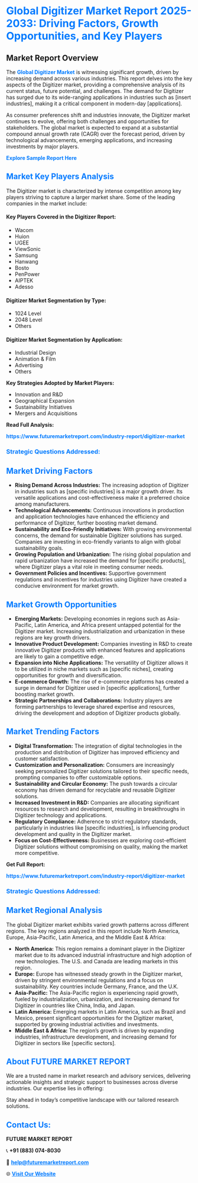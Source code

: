 <h1 style="color: #007BFF;">Global Digitizer Market Report 2025-2033: Driving Factors, Growth Opportunities, and Key Players</h1>

<section id="overview">
<h2>Market Report Overview</h2>
<p>The <a href="https://www.futuremarketreport.com/industry-report/digitizer-market" style="color: #007BFF; text-decoration: none;"><strong>Global Digitizer Market</strong></a> is witnessing significant growth, driven by increasing demand across various industries. This report delves into the key aspects of the Digitizer market, providing a comprehensive analysis of its current status, future potential, and challenges. The demand for Digitizer has surged due to its wide-ranging applications in industries such as [insert industries], making it a critical component in modern-day [applications].</p>
<p>As consumer preferences shift and industries innovate, the Digitizer market continues to evolve, offering both challenges and opportunities for stakeholders. The global market is expected to expand at a substantial compound annual growth rate (CAGR) over the forecast period, driven by technological advancements, emerging applications, and increasing investments by major players.</p>
</section>

<section id="overview">
<p><a href="https://www.futuremarketreport.com/request-sample/reportId=43021" style="color: #007BFF; text-decoration: none;"><strong>Explore Sample Report Here</strong></a></p>
</section>

<section id="key-players">
<h2 style="color: #007BFF;">Market Key Players Analysis</h2>
<p>The Digitizer market is characterized by intense competition among key players striving to capture a larger market share. Some of the leading companies in the market include:</p>
<h4>Key Players Covered in the Digitizer Report:</h4>
<ul><li>Wacom</li><li>Huion</li><li>UGEE</li><li>ViewSonic</li><li>Samsung</li><li>Hanwang</li><li>Bosto</li><li>PenPower</li><li>AIPTEK</li><li>Adesso</li></ul>
<h4>Digitizer Market Segmentation by Type:</h4>
<ul><li>1024 Level</li><li>2048 Level</li><li>Others</li></ul>

<h4>Digitizer Market Segmentation by Application:</h4>
<ul><li>Industrial Design</li><li>Animation &amp; Film</li><li>Advertising</li><li>Others</li></ul>
<p><strong>Key Strategies Adopted by Market Players:</strong></p>
<ul>
<li>Innovation and R&D</li>
<li>Geographical Expansion</li>
<li>Sustainability Initiatives</li>
<li>Mergers and Acquisitions</li>
</ul>
</section>

<section>
<p><strong>Read Full Analysis: </strong></p><a href="https://www.futuremarketreport.com/industry-report/digitizer-market" style="color: #007BFF; text-decoration: none;"><strong>https://www.futuremarketreport.com/industry-report/digitizer-market</strong></a>
<h3 style="color: #007BFF;">Strategic Questions Addressed:</h3>
</section>

<section id="driving-factors">
<h2 style="color: #007BFF;">Market Driving Factors</h2>
<ul>
<li><strong>Rising Demand Across Industries:</strong> The increasing adoption of Digitizer in industries such as [specific industries] is a major growth driver. Its versatile applications and cost-effectiveness make it a preferred choice among manufacturers.</li>
<li><strong>Technological Advancements:</strong> Continuous innovations in production and application technologies have enhanced the efficiency and performance of Digitizer, further boosting market demand.</li>
<li><strong>Sustainability and Eco-Friendly Initiatives:</strong> With growing environmental concerns, the demand for sustainable Digitizer solutions has surged. Companies are investing in eco-friendly variants to align with global sustainability goals.</li>
<li><strong>Growing Population and Urbanization:</strong> The rising global population and rapid urbanization have increased the demand for [specific products], where Digitizer plays a vital role in meeting consumer needs.</li>
<li><strong>Government Policies and Incentives:</strong> Supportive government regulations and incentives for industries using Digitizer have created a conducive environment for market growth.</li>
</ul>
</section>

<section id="growth-opportunities">
<h2 style="color: #007BFF;">Market Growth Opportunities</h2>
<ul>
<li><strong>Emerging Markets:</strong> Developing economies in regions such as Asia-Pacific, Latin America, and Africa present untapped potential for the Digitizer market. Increasing industrialization and urbanization in these regions are key growth drivers.</li>
<li><strong>Innovative Product Development:</strong> Companies investing in R&D to create innovative Digitizer products with enhanced features and applications are likely to gain a competitive edge.</li>
<li><strong>Expansion into Niche Applications:</strong> The versatility of Digitizer allows it to be utilized in niche markets such as [specific niches], creating opportunities for growth and diversification.</li>
<li><strong>E-commerce Growth:</strong> The rise of e-commerce platforms has created a surge in demand for Digitizer used in [specific applications], further boosting market growth.</li>
<li><strong>Strategic Partnerships and Collaborations:</strong> Industry players are forming partnerships to leverage shared expertise and resources, driving the development and adoption of Digitizer products globally.</li>
</ul>
</section>

<section id="trending-factors">
<h2 style="color: #007BFF;">Market Trending Factors</h2>
<ul>
<li><strong>Digital Transformation:</strong> The integration of digital technologies in the production and distribution of Digitizer has improved efficiency and customer satisfaction.</li>
<li><strong>Customization and Personalization:</strong> Consumers are increasingly seeking personalized Digitizer solutions tailored to their specific needs, prompting companies to offer customizable options.</li>
<li><strong>Sustainability and Circular Economy:</strong> The push towards a circular economy has driven demand for recyclable and reusable Digitizer solutions.</li>
<li><strong>Increased Investment in R&D:</strong> Companies are allocating significant resources to research and development, resulting in breakthroughs in Digitizer technology and applications.</li>
<li><strong>Regulatory Compliance:</strong> Adherence to strict regulatory standards, particularly in industries like [specific industries], is influencing product development and quality in the Digitizer market.</li>
<li><strong>Focus on Cost-Effectiveness:</strong> Businesses are exploring cost-efficient Digitizer solutions without compromising on quality, making the market more competitive.</li>
</ul>
</section>

<section>
<p><strong>Get Full Report: </strong></p><a href="https://www.futuremarketreport.com/industry-report/digitizer-market" style="color: #007BFF; text-decoration: none;"><strong>https://www.futuremarketreport.com/industry-report/digitizer-market</strong></a>
<h3 style="color: #007BFF;">Strategic Questions Addressed:</h3>
</section>


<section id="regional-analysis">
<h2 style="color: #007BFF;">Market Regional Analysis</h2>
<p>The global Digitizer market exhibits varied growth patterns across different regions. The key regions analyzed in this report include North America, Europe, Asia-Pacific, Latin America, and the Middle East & Africa:</p>
<ul>
<li><strong>North America:</strong> This region remains a dominant player in the Digitizer market due to its advanced industrial infrastructure and high adoption of new technologies. The U.S. and Canada are leading markets in this region.</li>
<li><strong>Europe:</strong> Europe has witnessed steady growth in the Digitizer market, driven by stringent environmental regulations and a focus on sustainability. Key countries include Germany, France, and the U.K.</li>
<li><strong>Asia-Pacific:</strong> The Asia-Pacific region is experiencing rapid growth, fueled by industrialization, urbanization, and increasing demand for Digitizer in countries like China, India, and Japan.</li>
<li><strong>Latin America:</strong> Emerging markets in Latin America, such as Brazil and Mexico, present significant opportunities for the Digitizer market, supported by growing industrial activities and investments.</li>
<li><strong>Middle East & Africa:</strong> The region’s growth is driven by expanding industries, infrastructure development, and increasing demand for Digitizer in sectors like [specific sectors].</li>
</ul>
</section>

<footer>
<h2 style="color: #007BFF;">About FUTURE MARKET REPORT</h2>
<p>We are a trusted name in market research and advisory services, delivering actionable insights and strategic support to businesses across diverse industries. Our expertise lies in offering:</p>

<p>Stay ahead in today’s competitive landscape with our tailored research solutions.</p>

<h2 style="color: #007BFF;">Contact Us:</h2>
<p><strong>FUTURE MARKET REPORT</strong></p>
<p>📞 <strong>+91 (883) 074-8030</strong></p>
<p>📧 <strong><a href="mailto:help@futuremarketreport.com" style="color: #007BFF;">help@futuremarketreport.com</a></strong></p>
<p>🌐 <strong><a href="https://www.futuremarketreport.com/" style="color: #007BFF;">Visit Our Website</a></strong></p>
</footer>